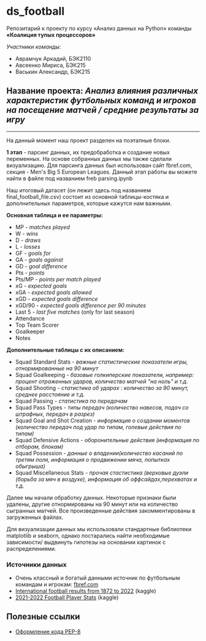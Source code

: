 # ds_football
Репозитарий к проекту по курсу «Анализ данных на Python» команды __«Коалиция тупых процессоров»__

_Участники команды_:
- Аврамчук Аркадий, БЭК2110
- Авсеенко Мириса, БЭК215
- Васькин Александр, БЭК215

## Название проекта: _Анализ влияния различных характеристик футбольных команд и игроков на посещение матчей / средние результаты за игру_

---
На данный момент наш проект разделен на поэтапные блоки.

__1 этап__ - парсинг данных, их предобработка и создание новых переменных. На основе собранных данных мы также сделали визуализацию.
Для парсинга данных был использован сайт fbref.com, секция - Men's Big 5 European Leagues. Данный этап работы вы можете найти в файле под названием freb parsing.ipynb


Наш итоговый датасет (он лежит здесь под названием final_football_file.csv) состоит из основной таблицы-костяка и дополнительных параметров, которые кажутся нам важными. 


**Основная таблица и ее параметры:**
- MP - _matches played_
- W - _wins_
- D -  _draws_
- L -  _losses_
- GF - _goals for_
- GA - _goals against_
- GD - _goal difference_
- Pts -  _points_
- Pts/MP -  _points per match played_
- xG -  _expected goals_
- xGA -  _expected goals allowed_
- xGD -  _expected goals difference_
- xGD/90 -  _expected goals difference per 90 minutes_
- Last 5 -  _last five matches_ (only for last season)
- Attendance 
- Top Team Scorer 
- Goalkeeper 
- Notes

**Дополнительные таблицы с их описанием:**
- Squad Standard Stats -  _важные статистические показатели игры, отнормированные на 90 минут_
- Squad Goalkeeping - _базовые голкиперские показатели, например: процент отраженных ударов, количество матчей "на ноль" и т.д._
- Squad Shooting - _статистика об ударах : количество за 90 минут, среднее расстояние и т.д._
- Squad Passing - _статистика по передачам_
- Squad Pass Types - _типы передач (количество навесов, подач со штрафных, передач в разрез)_
- Squad Goal and Shot Creation - _информация о создании моментов (количество передач под удар по типам, голевые действия по типам)_
- Squad Defensive Actions - _оборонительные действия (информация по отборам, блокам)_
- Squad Possession - _данные о владении(количество касаний по третям поля, информация о продвижении мяча, попытках обыгрыша)_
- Squad Miscellaneous Stats - _прочая стастистика (верховые дуэли (борьба за мяч в воздухе), информация об оффсайдах,перехватах и т.д._


Далее мы начали обработку данных. Некоторые признаки были удалены, другие отнормированы на 90 минут или на количество сыгранных матчей. Все произведенные действия закомментированы в загруженных файлах.

Для визуализации данных мы использовали стандартные библиотеки matplotlib и seaborn, однако постарались найти необходимые зависимости/ выдвинуть гипотезы на основании картинок с распределениями.

### Источники данных
- Очень классный и богатый данными источник по футбольным командам и игрокам: [fbref.com](https://fbref.com/en/)
- [International football results from 1872 to 2022](https://www.kaggle.com/martj42/international-football-results-from-1872-to-2017) (kaggle)
- [2021-2022 Football Player Stats](https://www.kaggle.com/datasets/vivovinco/20212022-football-player-stats) (kaggle)




## Полезные ссылки
- [Оформление кода PEP-8](https://pythonworld.ru/osnovy/pep-8-rukovodstvo-po-napisaniyu-koda-na-python.html)
